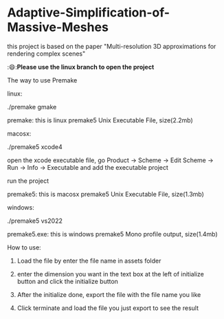 # Adaptive-Simplification-of-Massive-Meshes
this project is based on the paper "Multi-resolution 3D approximations for rendering complex scenes"

::smile::**Please use the linux branch to open the project**

The way to use Premake

linux:

./premake gmake

premake: this is linux premake5 Unix Executable File, size(2.2mb) 

macosx:

./premake5 xcode4

open the xcode executable file, go Product -> Scheme -> Edit Scheme -> Run -> Info -> Executable and add the executable project

run the project

premake5: this is macosx premake5 Unix Executable File, size(1.3mb)

windows:

./premake5 vs2022

premake5.exe: this is windows premake5 Mono profile output, size(1.4mb)


How to use:

1. Load the file by enter the file name in assets folder

2. enter the dimension you want in the text box at the left of initialize button and click the initialize button

3. After the initialize done, export the file with the file name you like

4. Click terminate and load the file you just export to see the result
